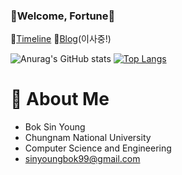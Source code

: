 ### 💙Welcome, Fortune💙

🍎[Timeline](https://sinyoung3016.github.io/Fortune/)
🍎[Blog](https://sinyoung3016.tistory.com/)(이사중!)

![Anurag's GitHub stats](https://github-readme-stats.vercel.app/api?username=sinyoung3016&show_icons=true&line_height=24&hide=stars&theme=buefy)
[![Top Langs](https://github-readme-stats.vercel.app/api/top-langs/?username=sinyoung3016&layout=compact&theme=buefy)](https://github.com/anuraghazra/github-readme-stats)

# 🤞 About Me
- Bok Sin Young
- Chungnam National University
- Computer Science and Engineering
- sinyoungbok99@gmail.com

